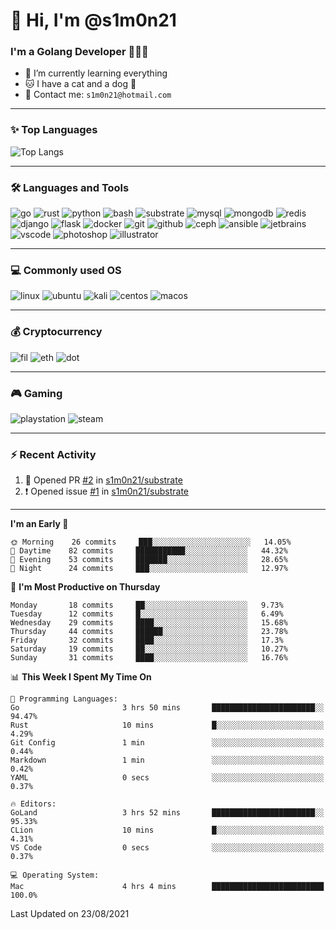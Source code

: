 # 👋 Hi, I'm @s1m0n21

### I'm a Golang Developer 👨🏻‍💻

+ 📖 I’m currently learning everything
+ 🐱 I have a cat and a dog 🐶
+ 📮 Contact me: `s1m0n21@hotmail.com`

---

### ✨ Top Languages

![Top Langs](https://github-readme-stats.vercel.app/api/top-langs/?username=s1m0n21&layout=compact)

---

### 🛠 Languages and Tools

![go](https://img.shields.io/badge/Go-00ADD8?style=for-the-badge&logo=go&logoColor=white&message=myfavorite)
![rust](https://img.shields.io/badge/Rust-black?style=for-the-badge&logo=rust&logoColor=#E57324)
![python](https://img.shields.io/badge/Python-3776AB?style=for-the-badge&logo=python&logoColor=white)
![bash](https://img.shields.io/badge/Bash-4EAA25?style=for-the-badge&logo=gnubash&logoColor=white)
![substrate](https://img.shields.io/badge/Substrate-000000?style=for-the-badge&logo=paritysubstrate&logoColor=white)
![mysql](https://img.shields.io/badge/MySQL-025E85?style=for-the-badge&logo=mysql&logoColor=white)
![mongodb](https://img.shields.io/badge/MongoDB-4EA94B?style=for-the-badge&logo=mongodb&logoColor=white)
![redis](https://img.shields.io/badge/redis-%23DD0031.svg?&style=for-the-badge&logo=redis&logoColor=white)
![django](https://img.shields.io/badge/Django-092E20?style=for-the-badge&logo=django&logoColor=white)
![flask](https://img.shields.io/badge/Flask-000000?style=for-the-badge&logo=flask&logoColor=white)
![docker](https://img.shields.io/badge/Docker-2CA5E0?style=for-the-badge&logo=docker&logoColor=white)
![git](https://img.shields.io/badge/Git-F05032?style=for-the-badge&logo=git&logoColor=white)
![github](https://img.shields.io/badge/github-%23121011.svg?style=for-the-badge&logo=github&logoColor=white)
![ceph](https://img.shields.io/badge/Ceph-FFFFFF?style=for-the-badge&logo=ceph&logoColor=E95A53)
![ansible](https://img.shields.io/badge/Ansible-000000?style=for-the-badge&logo=ansible&logoColor=white)
![jetbrains](https://img.shields.io/badge/JetBrains-FFFFFF?style=for-the-badge&logo=jetbrains&logoColor=black)
![vscode](https://img.shields.io/badge/VSCode-007ACC?style=for-the-badge&logo=VisualStudioCode&logoColor=white)
![photoshop](https://img.shields.io/badge/Adobe%20Photoshop-31A8FF?style=for-the-badge&logo=Adobe%20Photoshop&logoColor=black)
![illustrator](https://img.shields.io/badge/Adobe%20Illustrator-FF9A00?style=for-the-badge&logo=adobe%20illustrator&logoColor=black)

---

### 💻 Commonly used OS

![linux](https://img.shields.io/badge/Linux-FCC624?style=for-the-badge&logo=linux&logoColor=black)
![ubuntu](https://img.shields.io/badge/Ubuntu-E95420?style=for-the-badge&logo=ubuntu&logoColor=white)
![kali](https://img.shields.io/badge/Kali_Linux-557C94?style=for-the-badge&logo=kali-linux&logoColor=white)
![centos](https://img.shields.io/badge/CentOS-262577?style=for-the-badge&logo=CentOS&logoColor=white)
![macos](https://img.shields.io/badge/macos-000000?style=for-the-badge&logo=apple&logoColor=white)

---

### 💰 Cryptocurrency

![fil](https://img.shields.io/badge/Filecoin-00C6CE?style=for-the-badge)
![eth](https://img.shields.io/badge/Ethereum-6285F4?style=for-the-badge&logo=ethereum&logoColor=white)
![dot](https://img.shields.io/badge/Polkadot-E00677?style=for-the-badge)

---

### 🎮 Gaming

![playstation](https://img.shields.io/badge/PlayStation-003791?style=for-the-badge&logo=playstation&logoColor=white)
![steam](https://img.shields.io/badge/Steam-000000?style=for-the-badge&logo=steam&logoColor=white)

---

### ⚡️ Recent Activity
<!--START_SECTION:activity-->
1. 💪 Opened PR [#2](https://github.com/s1m0n21/substrate/pull/2) in [s1m0n21/substrate](https://github.com/s1m0n21/substrate)
2. ❗️ Opened issue [#1](https://github.com/s1m0n21/substrate/issues/1) in [s1m0n21/substrate](https://github.com/s1m0n21/substrate)
<!--END_SECTION:activity-->

---

<!--START_SECTION:waka-->
**I'm an Early 🐤** 

```text
🌞 Morning    26 commits     ███░░░░░░░░░░░░░░░░░░░░░░   14.05% 
🌆 Daytime    82 commits     ███████████░░░░░░░░░░░░░░   44.32% 
🌃 Evening    53 commits     ███████░░░░░░░░░░░░░░░░░░   28.65% 
🌙 Night      24 commits     ███░░░░░░░░░░░░░░░░░░░░░░   12.97%

```
📅 **I'm Most Productive on Thursday** 

```text
Monday       18 commits     ██░░░░░░░░░░░░░░░░░░░░░░░   9.73% 
Tuesday      12 commits     █░░░░░░░░░░░░░░░░░░░░░░░░   6.49% 
Wednesday    29 commits     ████░░░░░░░░░░░░░░░░░░░░░   15.68% 
Thursday     44 commits     ██████░░░░░░░░░░░░░░░░░░░   23.78% 
Friday       32 commits     ████░░░░░░░░░░░░░░░░░░░░░   17.3% 
Saturday     19 commits     ██░░░░░░░░░░░░░░░░░░░░░░░   10.27% 
Sunday       31 commits     ████░░░░░░░░░░░░░░░░░░░░░   16.76%

```


📊 **This Week I Spent My Time On** 

```text
💬 Programming Languages: 
Go                       3 hrs 50 mins       ███████████████████████░░   94.47% 
Rust                     10 mins             █░░░░░░░░░░░░░░░░░░░░░░░░   4.29% 
Git Config               1 min               ░░░░░░░░░░░░░░░░░░░░░░░░░   0.44% 
Markdown                 1 min               ░░░░░░░░░░░░░░░░░░░░░░░░░   0.42% 
YAML                     0 secs              ░░░░░░░░░░░░░░░░░░░░░░░░░   0.37%

🔥 Editors: 
GoLand                   3 hrs 52 mins       ███████████████████████░░   95.33% 
CLion                    10 mins             █░░░░░░░░░░░░░░░░░░░░░░░░   4.31% 
VS Code                  0 secs              ░░░░░░░░░░░░░░░░░░░░░░░░░   0.37%

💻 Operating System: 
Mac                      4 hrs 4 mins        █████████████████████████   100.0%

```


 Last Updated on 23/08/2021
<!--END_SECTION:waka-->

<!---
s1m0n21/s1m0n21 is a ✨ special ✨ repository because its `README.md` (this file) appears on your GitHub profile.
You can click the Preview link to take a look at your changes.
--->